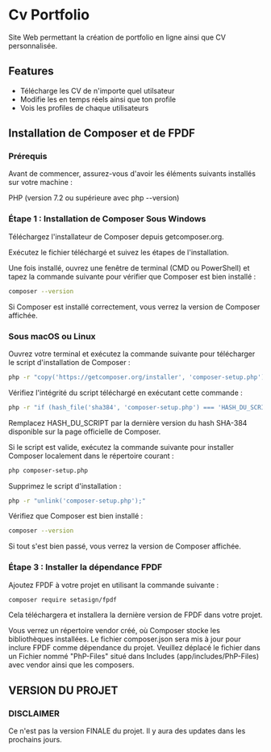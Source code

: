 
# Cv Portfolio

Site Web permettant la création de portfolio en ligne ainsi que CV personnalisée.




## Features

- Télécharge les CV de n'importe quel utilsateur
- Modifie les en temps réels ainsi que ton profile
- Vois les profiles de chaque utilisateurs


## Installation de Composer et de FPDF
### Prérequis
Avant de commencer, assurez-vous d'avoir les éléments suivants installés sur votre machine :

PHP (version 7.2 ou supérieure avec php --version)

### Étape 1 : Installation de Composer Sous Windows
Téléchargez l'installateur de Composer depuis getcomposer.org.

Exécutez le fichier téléchargé et suivez les étapes de l'installation.

Une fois installé, ouvrez une fenêtre de terminal (CMD ou PowerShell) et tapez la commande suivante pour vérifier que Composer est bien installé :

```bash
composer --version
```

Si Composer est installé correctement, vous verrez la version de Composer affichée.

### Sous macOS ou Linux
Ouvrez votre terminal et exécutez la commande suivante pour télécharger le script d'installation de Composer :

```bash
php -r "copy('https://getcomposer.org/installer', 'composer-setup.php');"
```
Vérifiez l'intégrité du script téléchargé en exécutant cette commande :

```bash
php -r "if (hash_file('sha384', 'composer-setup.php') === 'HASH_DU_SCRIPT') { echo 'Installer verified'; } else { echo 'Installer corrupt'; unlink('composer-setup.php'); } echo PHP_EOL;"
```
Remplacez HASH_DU_SCRIPT par la dernière version du hash SHA-384 disponible sur la page officielle de Composer.

Si le script est valide, exécutez la commande suivante pour installer Composer localement dans le répertoire courant :

```bash
php composer-setup.php
```
Supprimez le script d'installation :

```bash
php -r "unlink('composer-setup.php');"
```
Vérifiez que Composer est bien installé :

```bash
composer --version
```
Si tout s'est bien passé, vous verrez la version de Composer affichée.

### Étape 3 : Installer la dépendance FPDF
Ajoutez FPDF à votre projet en utilisant la commande suivante :

```bash
composer require setasign/fpdf
```
Cela téléchargera et installera la dernière version de FPDF dans votre projet.

Vous verrez un répertoire vendor créé, où Composer stocke les bibliothèques installées. Le fichier composer.json sera mis à jour pour inclure FPDF comme dépendance du projet.
Veuillez déplacé le fichier dans un Fichier nommé "PhP-Files" situé dans Includes (app/includes/PhP-Files) avec vendor ainsi que les composers.

## VERSION DU PROJET
### DISCLAIMER

Ce n'est pas la version FINALE du projet. Il y aura des updates dans les prochains jours.